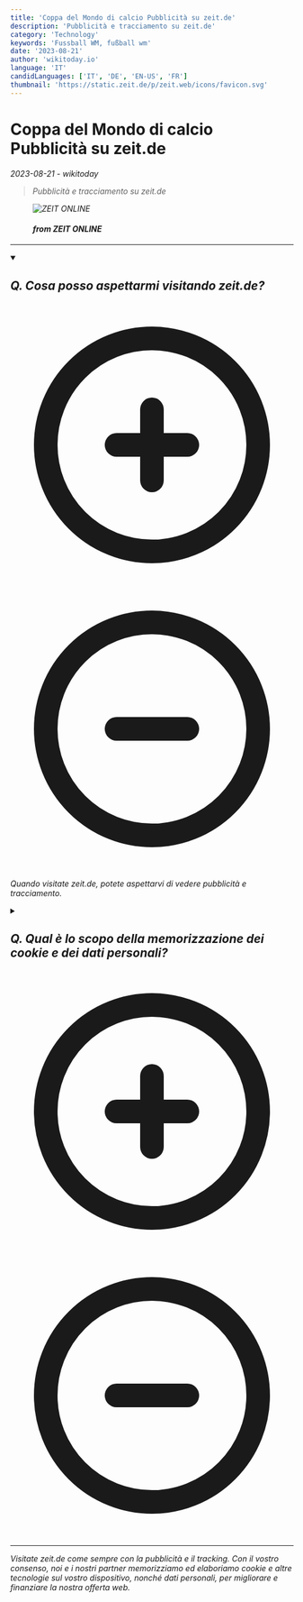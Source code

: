 ```yaml
---
title: 'Coppa del Mondo di calcio Pubblicità su zeit.de'
description: 'Pubblicità e tracciamento su zeit.de'
category: 'Technology'
keywords: 'Fussball WM, fußball wm'
date: '2023-08-21'
author: 'wikitoday.io'
language: 'IT'
candidLanguages: ['IT', 'DE', 'EN-US', 'FR']
thumbnail: 'https://static.zeit.de/p/zeit.web/icons/favicon.svg'
---
```


# Coppa del Mondo di calcio Pubblicità su zeit.de

<p class="datetime"><em>2023-08-21 - wikitoday<em></p>

<blockquote class="quote-container dark">
  <p class="quote-text dark">
    Pubblicità e tracciamento su zeit.de
  </p>
</blockquote>


<figure class=image-container>
    <img src="https://static.zeit.de/p/zeit.web/icons/favicon.svg" alt="ZEIT ONLINE" />
    <figcaption>
        <h4> from ZEIT ONLINE</h4>
    </figcaption>
</figure>


<hr class="article-hr" />


<div class="faq">

<details class="group" open>
  <summary class="summary">
    <h2><b>Q. Cosa posso aspettarmi visitando zeit.de?</b></h2>
    <span class="icon-container">
      <svg xmlns="http://www.w3.org/2000/svg" class="icon icon-closed" fill="none" viewBox="0 0 24 24" stroke="currentColor" stroke-width="2">
          <path stroke-linecap="round" stroke-linejoin="round" d="M12 9v3m0 0v3m0-3h3m-3 0H9m12 0a9 9 0 11-18 0 9 9 0 0118 0z"/>
      </svg>
      <svg xmlns="http://www.w3.org/2000/svg" class="icon icon-open" fill="none" viewBox="0 0 24 24" stroke="currentColor" stroke-width="2">
        <path stroke-linecap="round" stroke-linejoin="round" d="M15 12H9m12 0a9 9 0 11-18 0 9 9 0 0118 0z"/>
      </svg>
    </span>    
  </summary>
  <p>Quando visitate zeit.de, potete aspettarvi di vedere pubblicità e tracciamento.</p>
</details>

<details class="group" >
  <summary class="summary">
    <h2><b>Q. Qual è lo scopo della memorizzazione dei cookie e dei dati personali?</b></h2>
    <span class="icon-container">
      <svg xmlns="http://www.w3.org/2000/svg" class="icon icon-closed" fill="none" viewBox="0 0 24 24" stroke="currentColor" stroke-width="2">
          <path stroke-linecap="round" stroke-linejoin="round" d="M12 9v3m0 0v3m0-3h3m-3 0H9m12 0a9 9 0 11-18 0 9 9 0 0118 0z"/>
      </svg>
      <svg xmlns="http://www.w3.org/2000/svg" class="icon icon-open" fill="none" viewBox="0 0 24 24" stroke="currentColor" stroke-width="2">
        <path stroke-linecap="round" stroke-linejoin="round" d="M15 12H9m12 0a9 9 0 11-18 0 9 9 0 0118 0z"/>
      </svg>
    </span>    
  </summary>
  <p>La memorizzazione dei cookie e dei dati personali su zeit.de ha lo scopo di migliorare e finanziare l&#39;offerta web.</p>
</details>

</div>


<hr class="article-hr" />

<div class="article-body">

</div>



<div class="article-body">
Visitate zeit.de come sempre con la pubblicità e il tracking. Con il vostro consenso, noi e i nostri partner memorizziamo ed elaboriamo cookie e altre tecnologie sul vostro dispositivo, nonché dati personali, per migliorare e finanziare la nostra offerta web.


</div>